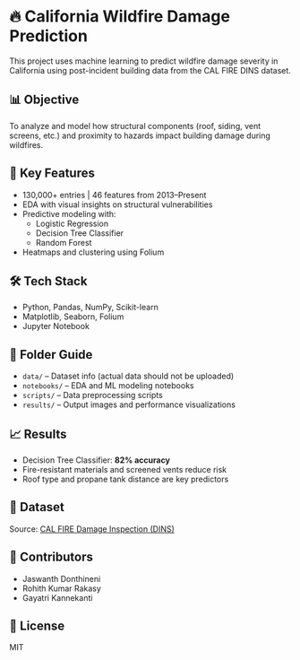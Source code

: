 # 🔥 California Wildfire Damage Prediction

This project uses machine learning to predict wildfire damage severity in California using post-incident building data from the CAL FIRE DINS dataset.

## 📊 Objective
To analyze and model how structural components (roof, siding, vent screens, etc.) and proximity to hazards impact building damage during wildfires.

## 🧠 Key Features
- 130,000+ entries | 46 features from 2013–Present
- EDA with visual insights on structural vulnerabilities
- Predictive modeling with:
  - Logistic Regression
  - Decision Tree Classifier
  - Random Forest
- Heatmaps and clustering using Folium

## 🛠️ Tech Stack
- Python, Pandas, NumPy, Scikit-learn
- Matplotlib, Seaborn, Folium
- Jupyter Notebook

## 📁 Folder Guide
- `data/` – Dataset info (actual data should not be uploaded)
- `notebooks/` – EDA and ML modeling notebooks
- `scripts/` – Data preprocessing scripts
- `results/` – Output images and performance visualizations

## 📈 Results
- Decision Tree Classifier: **82% accuracy**
- Fire-resistant materials and screened vents reduce risk
- Roof type and propane tank distance are key predictors

## 📄 Dataset
Source: [CAL FIRE Damage Inspection (DINS)](https://gis.data.cnra.ca.gov/datasets/CALFIRE-Forestry::cal-fire-damage-inspection-dins-data/about)

## 🤝 Contributors
- Jaswanth Donthineni
- Rohith Kumar Rakasy
- Gayatri Kannekanti

## 📜 License
MIT
